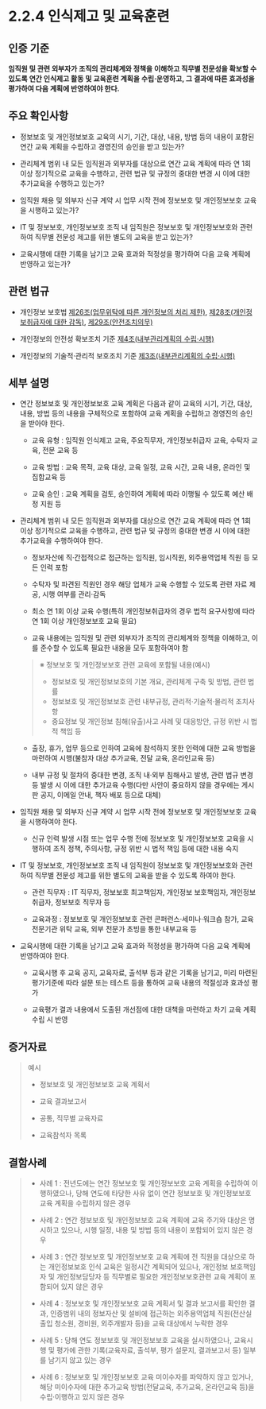 # 2.2.4 인식제고 및 교육훈련

## 인증 기준

**임직원 및 관련 외부자가 조직의 관리체계와 정책을 이해하고 직무별 전문성을 확보할 수 있도록 연간 인식제고 활동 및 교육훈련 계획을 수립·운영하고, 그 결과에 따른 효과성을 평가하여 다음 계획에 반영하여야 한다.**

## 주요 확인사항

- 정보보호 및 개인정보보호 교육의 시기, 기간, 대상, 내용, 방법 등의 내용이 포함된 연간 교육 계획을 수립하고 경영진의 승인을 받고 있는가?

- 관리체계 범위 내 모든 임직원과 외부자를 대상으로 연간 교육 계획에 따라 연 1회 이상 정기적으로 교육을 수행하고, 관련 법규 및 규정의 중대한 변경 시 이에 대한 추가교육을 수행하고 있는가?

- 임직원 채용 및 외부자 신규 계약 시 업무 시작 전에 정보보호 및 개인정보보호 교육을 시행하고 있는가?

- IT 및 정보보호, 개인정보보호 조직 내 임직원은 정보보호 및 개인정보보호와 관련하여 직무별 전문성 제고를 위한 별도의 교육을 받고 있는가?

- 교육시행에 대한 기록을 남기고 교육 효과와 적정성을 평가하여 다음 교육 계획에 반영하고 있는가?

## 관련 법규

- 개인정보 보호법 [제26조(업무위탁에 따른 개인정보의 처리 제한)](https://www.law.go.kr/법령/개인정보보호법/제26조 "페이지로 이동"), [제28조(개인정보취급자에 대한 감독)](https://www.law.go.kr/법령/개인정보보호법/제28조 "페이지로 이동"), [제29조(안전조치의무)](https://www.law.go.kr/법령/개인정보보호법/제29조 "페이지로 이동")

- 개인정보의 안전성 확보조치 기준 [제4조(내부관리계획의 수립·시행)](https://www.law.go.kr/행정규칙/(개인정보보호위원회)개인정보의안전성확보조치기준/제4조 "페이지로 이동")

- 개인정보의 기술적·관리적 보호조치 기준 [제3조(내부관리계획의 수립·시행)](https://www.law.go.kr/행정규칙/(개인정보보호위원회)개인정보의기술적·관리적보호조치기준/제3조 "페이지로 이동")

## 세부 설명

- 연간 정보보호 및 개인정보보호 교육 계획은 다음과 같이 교육의 시기, 기간, 대상, 내용, 방법 등의 내용을 구체적으로 포함하여 교육 계획을 수립하고 경영진의 승인을 받아야 한다.

    - 교육 유형 : 임직원 인식제고 교육, 주요직무자, 개인정보취급자 교육, 수탁자 교육, 전문 교육 등

    - 교육 방법 : 교육 목적, 교육 대상, 교육 일정, 교육 시간, 교육 내용, 온라인 및 집합교육 등

    - 교육 승인 : 교육 계획을 검토, 승인하여 계획에 따라 이행될 수 있도록 예산 배정 지원 등

- 관리체계 범위 내 모든 임직원과 외부자를 대상으로 연간 교육 계획에 따라 연 1회 이상 정기적으로 교육을 수행하고, 관련 법규 및 규정의 중대한 변경 시 이에 대한 추가교육을 수행하여야 한다.
    - 정보자산에 직·간접적으로 접근하는 임직원, 임시직원, 외주용역업체 직원 등 모든 인력 포함

    - 수탁자 및 파견된 직원인 경우 해당 업체가 교육 수행할 수 있도록 관련 자료 제공, 시행 여부를 관리·감독

    - 최소 연 1회 이상 교육 수행(특히 개인정보취급자의 경우 법적 요구사항에 따라 연 1회 이상 개인정보보호 교육 필요)

    - 교육 내용에는 임직원 및 관련 외부자가 조직의 관리체계와 정책을 이해하고, 이를 준수할 수 있도록 필요한 내용을 모두 포함하여야 함
    >
    > ※ 정보보호 및 개인정보보호 관련 교육에 포함될 내용(예시)
    >
    > - 정보보호 및 개인정보보호의 기본 개요, 관리체계 구축 및 방법, 관련 법률
    > - 정보보호 및 개인정보보호 관련 내부규정, 관리적·기술적·물리적 조치사항
    > - 중요정보 및 개인정보 침해(유출)사고 사례 및 대응방안, 규정 위반 시 법적 책임 등

    - 출장, 휴가, 업무 등으로 인하여 교육에 참석하지 못한 인력에 대한 교육 방법을 마련하여 시행(불참자 대상 추가교육, 전달 교육, 온라인교육 등)

    - 내부 규정 및 절차의 중대한 변경, 조직 내·외부 침해사고 발생, 관련 법규 변경 등 발생 시 이에 대한 추가교육 수행(다만 사안이 중요하지 않을 경우에는 게시판 공지, 이메일 안내, 책자 배포 등으로 대체)

- 임직원 채용 및 외부자 신규 계약 시 업무 시작 전에 정보보호 및 개인정보보호 교육을 시행하여야 한다.

    - 신규 인력 발생 시점 또는 업무 수행 전에 정보보호 및 개인정보보호 교육을 시행하여 조직 정책, 주의사항, 규정 위반 시 법적 책임 등에 대한 내용 숙지

- IT 및 정보보호, 개인정보보호 조직 내 임직원이 정보보호 및 개인정보보호와 관련하여 직무별 전문성 제고를 위한 별도의 교육을 받을 수 있도록 하여야 한다.

    - 관련 직무자 : IT 직무자, 정보보호 최고책임자, 개인정보 보호책임자, 개인정보취급자, 정보보호 직무자 등

    - 교육과정 : 정보보호 및 개인정보보호 관련 콘퍼런스·세미나·워크숍 참가, 교육 전문기관 위탁 교육, 외부 전문가 초빙을 통한 내부교육 등

- 교육시행에 대한 기록을 남기고 교육 효과와 적정성을 평가하여 다음 교육 계획에 반영하여야 한다.

    - 교육시행 후 교육 공지, 교육자료, 출석부 등과 같은 기록을 남기고, 미리 마련된 평가기준에 따라 설문 또는 테스트 등을 통하여 교육 내용의 적절성과 효과성 평가

    - 교육평가 결과 내용에서 도출된 개선점에 대한 대책을 마련하고 차기 교육 계획 수립 시 반영

## 증거자료

> 예시
>
> - 정보보호 및 개인정보보호 교육 계획서
>
> - 교육 결과보고서
>
> - 공통, 직무별 교육자료
>
> - 교육참석자 목록

## 결함사례

> - 사례 1 : 전년도에는 연간 정보보호 및 개인정보보호 교육 계획을 수립하여 이행하였으나, 당해 연도에 타당한 사유 없이 연간 정보보호 및 개인정보보호 교육 계획을 수립하지 않은 경우
>
> - 사례 2 : 연간 정보보호 및 개인정보보호 교육 계획에 교육 주기와 대상은 명시하고 있으나, 시행 일정, 내용 및 방법 등의 내용이 포함되어 있지 않은 경우
>
> - 사례 3 : 연간 정보보호 및 개인정보보호 교육 계획에 전 직원을 대상으로 하는 개인정보보호 인식 교육은 일정시간 계획되어 있으나, 개인정보 보호책임자 및 개인정보담당자 등 직무별로 필요한 개인정보보호관련 교육 계획이 포함되어 있지 않은 경우
>
> - 사례 4 : 정보보호 및 개인정보보호 교육 계획서 및 결과 보고서를 확인한 결과, 인증범위 내의 정보자산 및 설비에 접근하는 외주용역업체 직원(전산실 출입 청소원, 경비원, 외주개발자 등)을 교육 대상에서 누락한 경우
>
> - 사례 5 : 당해 연도 정보보호 및 개인정보보호 교육을 실시하였으나, 교육시행 및 평가에 관한 기록(교육자료, 출석부, 평가 설문지, 결과보고서 등) 일부를 남기지 않고 있는 경우
>
> - 사례 6 : 정보보호 및 개인정보보호 교육 미이수자를 파악하지 않고 있거나, 해당 미이수자에 대한 추가교육 방법(전달교육, 추가교육, 온라인교육 등)을 수립·이행하고 있지 않은 경우
